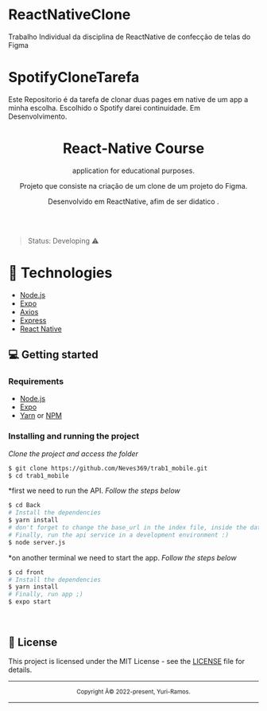 # ReactNativeClone
Trabalho Individual da disciplina de ReactNative de confecção de telas do Figma
# SpotifyCloneTarefa
Este Repositorio é da tarefa de clonar duas pages em native de um app a minha escolha. Escolhido o Spotify darei continuidade.
Em Desenvolvimento.

<div align="center">
  <h1>React-Native Course</h1>
 
  
  
  
  
  <p>application for educational purposes.</p>
  <p> Projeto que consiste na criação de um clone de um projeto do Figma. </p>
  <p>Desenvolvido em ReactNative, afim de ser didatico .</p>
</div>

<div align="center">
  
</div>

<br>
<br>

>Status: Developing ⚠️
#  📱 Technologies
  - [Node.js](https://nodejs.org/en/)
  - [Expo](https://expo.io/)  
  - [Axios](https://github.com/axios/axios)
  - [Express](https://expressjs.com/pt-br/)
  - [React Native](https://reactnative.dev/)
  


## 💻 Getting started

### Requirements

- [Node.js](https://nodejs.org/en/)
- [Expo](https://expo.io/)  
- [Yarn](https://classic.yarnpkg.com/) or [NPM](https://www.npmjs.com/)

### Installing and running the project

*Clone the project and access the folder*

```bash
$ git clone https://github.com/Neves369/trab1_mobile.git
$ cd trab1_mobile
```
*first we need to run the API.
*Follow the steps below*

```bash
$ cd Back
# Install the dependencies
$ yarn install
# don't forget to change the base_url in the index file, inside the database folder.
# Finally, run the api service in a development environment :)
$ node server.js
```
*on another terminal we need to start the app.
*Follow the steps below*

```bash
$ cd front
# Install the dependencies
$ yarn install
# Finally, run app ;)
$ expo start
```
<br>

## 📝 License

This project is licensed under the MIT License - see the [LICENSE](LICENSE) file for details.

<hr>
<div align="center">
  <sub>Copyright Â© 2022-present, Yuri-Ramos.</sub>
</div>
<hr>
